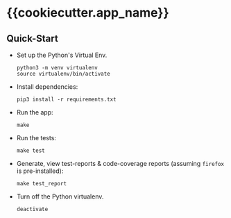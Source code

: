 # {{cookiecutter.app_name}}

## Quick-Start

* Set up the Python's Virtual Env.
  ```
  python3 -m venv virtualenv
  source virtualenv/bin/activate
  ```
* Install dependencies:

  `pip3 install -r requirements.txt`

* Run the app:
  
  `make`

* Run the tests:

  `make test`
  
* Generate, view test-reports & code-coverage reports (assuming `firefox` is pre-installed):

  `make test_report`

* Turn off the Python virtualenv.

  `deactivate`
